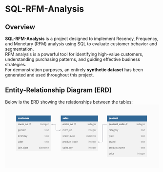 # SQL-RFM-Analysis

## Overview
**SQL-RFM-Analysis** is a project designed to implement Recency, Frequency, and Monetary (RFM) analysis using SQL to evaluate customer behavior and segmentation.  
RFM analysis is a powerful tool for identifying high-value customers, understanding purchasing patterns, and guiding effective business strategies.  
For demonstration purposes, an entirely **synthetic dataset** has been generated and used throughout this project.

## Entity-Relationship Diagram (ERD)
Below is the ERD showing the relationships between the tables:
![ERD Diagram](./data/ERD.png)
